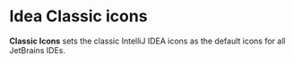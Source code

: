 # Idea Classic icons

<!-- Plugin description -->
**Classic Icons** sets the classic IntelliJ IDEA icons as the default icons for all JetBrains IDEs.

<!-- Plugin description end -->
